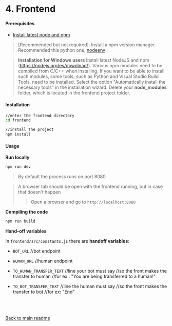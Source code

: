 # __4. Frontend__

#### __Prerequisites__

* [Install latest node and npm](https://nodejs.org/es/download/)
> [Recommended but not required]. Install a npm version manager. Recommended this python one, [nodeenv](https://pypi.org/project/nodeenv/)

> **Installation for Windows users** Install latest NodeJS and npm (https://nodejs.org/es/download/). Various npm modules need to be compiled from C/C++ when installing. If you want to be able to install such modules, some tools, such as Python and Visual Studio Build Tools, need to be installed. Select the option  "Automatically install the necessary tools" in the installation wizard. Delete your **node_modules** folder, which is located in the frontend project folder.

#### __Installation__

```bash
//enter the frontend directory
cd frontend

//install the project
npm install
```

#### __Usage__

__Run locally__

```bash
npm run dev
```
> By default the process runs on port 8080

> A browser tab should be open with the frontend running, but in case that doesn't happen
> > Open a browser and go to
> > `http://localhost:8080`

__Compiling the code__

```bash
npm run build
```

__Hand-off variables__

In `frontend/src/constants.js` there are **handoff variables**:

* `BOT_URL`       //bot endpoint

* `HUMAN_URL`     //human endpoint

* `TO_HUMAN_TRANSFER_TEXT` //line your bot must say
                           //so the front makes the transfer to human
                           //for ex.: "You are being transferred to a human!"

* `TO_BOT_TRANSFER_TEXT` //line the human must say
                         //so the front makes the transfer to bot
                         //for ex: "End"

<br>
<br>
<br>
<a href="../README.md">Back to main readme</a>
